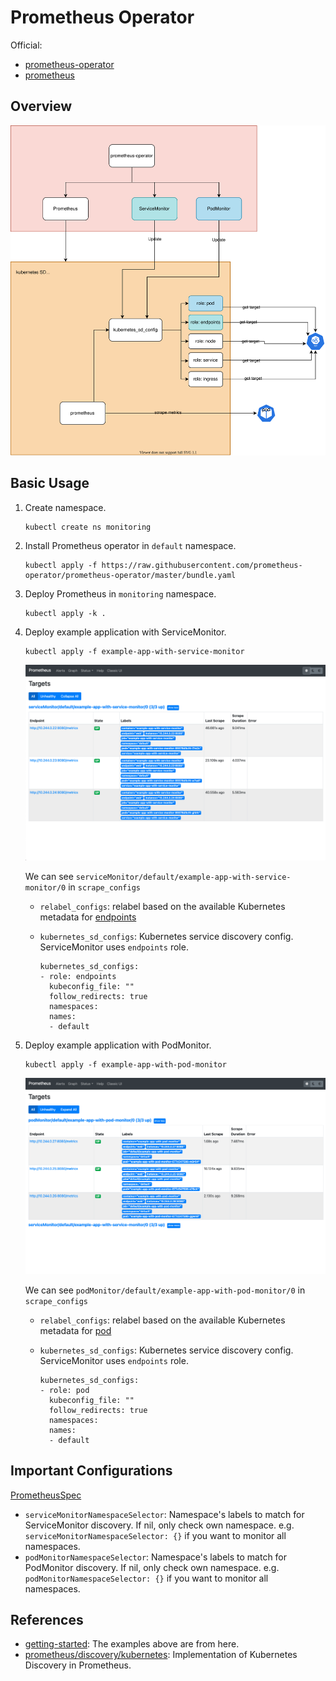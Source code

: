 # Prometheus Operator

Official:
- [prometheus-operator](https://github.com/prometheus-operator/prometheus-operator/)
- [prometheus](https://github.com/prometheus/prometheus)

## Overview

![](diagram.drawio.svg)

## Basic Usage

1. Create namespace.

    ```
    kubectl create ns monitoring
    ```

1. Install Prometheus operator in `default` namespace.

    ```
    kubectl apply -f https://raw.githubusercontent.com/prometheus-operator/prometheus-operator/master/bundle.yaml
    ```

1. Deploy Prometheus in `monitoring` namespace.

    ```
    kubectl apply -k .
    ```

1. Deploy example application with ServiceMonitor.

    ```
    kubectl apply -f example-app-with-service-monitor
    ```

    ![](service-monitor-target.png)

    We can see `serviceMonitor/default/example-app-with-service-monitor/0` in `scrape_configs`

    - `relabel_configs`: relabel based on the available Kubernetes metadata for [endpoints](https://prometheus.io/docs/prometheus/latest/configuration/configuration/#endpoints)
    - `kubernetes_sd_configs`: Kubernetes service discovery config. ServiceMonitor uses `endpoints` role.

        ```
        kubernetes_sd_configs:
        - role: endpoints
          kubeconfig_file: ""
          follow_redirects: true
          namespaces:
          names:
          - default
        ```

1. Deploy example application with PodMonitor.
    ```
    kubectl apply -f example-app-with-pod-monitor
    ```

    ![](pod-monitor-target.png)

    We can see `podMonitor/default/example-app-with-pod-monitor/0` in `scrape_configs`

    - `relabel_configs`: relabel based on the available Kubernetes metadata for [pod](https://prometheus.io/docs/prometheus/latest/configuration/configuration/#pod)
    - `kubernetes_sd_configs`: Kubernetes service discovery config. ServiceMonitor uses `endpoints` role.

        ```
        kubernetes_sd_configs:
        - role: pod
          kubeconfig_file: ""
          follow_redirects: true
          namespaces:
          names:
          - default
        ```

## Important Configurations

[PrometheusSpec](https://github.com/prometheus-operator/prometheus-operator/blob/master/Documentation/api.md#prometheusspec)

- `serviceMonitorNamespaceSelector`: Namespace's labels to match for ServiceMonitor discovery. If nil, only check own namespace. e.g. `serviceMonitorNamespaceSelector: {}` if you want to monitor all namespaces.
- `podMonitorNamespaceSelector`: Namespace's labels to match for PodMonitor discovery. If nil, only check own namespace. e.g. `podMonitorNamespaceSelector: {}` if you want to monitor all namespaces.

## References

- [getting-started](https://github.com/prometheus-operator/prometheus-operator/tree/master/example/user-guides/getting-started): The examples above are from here.
- [prometheus/discovery/kubernetes](https://github.com/prometheus/prometheus/tree/main/discovery/kubernetes): Implementation of Kubernetes Discovery in Prometheus.
